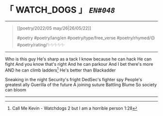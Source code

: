 # &#12300; WATCH_DOGS &#12301; *`EN#048`*

---

> [[poetry/2022/05 may/26|26/05/22]]
> 
> #poetry 
> #poetry/lang/en 
> #poetry/type/free_verse 
> #poetry/rhymed/🟡 
> #poetry/rating/✨✨✨✨✨ 

---

Who is this guy
He's sharp as a tack
I know because he can hack
He can fight
And you know that's right
And he can parkour
And I bet there's more
AND he can climb ladders[^1]
He's better than Blackadder

Sneaking in the night
Security's fright
DedSec's fighter spy
People's greatest ally
Guerilla of the future
A joining suture
Battling Blume
So society can bloom

---

[^1]: Call Me Kevin - Watchdogs 2 but I am a horrible person
1:28